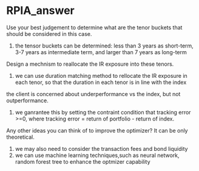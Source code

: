 # RPIA_answer
Use your best judgement to determine what are the tenor buckets that should be considered in this case.
1. the tensor buckets can be determined: less than 3 years as short-term, 3-7 years as intermediate term, and larger than 7 years as long-term

Design a mechnism to reallocate the IR exposure into these tenors.
1. we can use duration matching method to rellocate the IR exposure in each tenor, so that the duration in each tenor is in line with the index

the client is concerned about underperformance vs the index, but not outperformance.
1. we ganrantee this by setting the contraint condition that tracking error >=0, where tracking error = return of portfolio - return of index.

Any other ideas you can think of to improve the optimizer? It can be only theoretical.
1. we may also need to consider the transaction fees and bond liquidity
2. we can use machine learning techniques,such as neural network, random forest tree to enhance the optmizer capability

